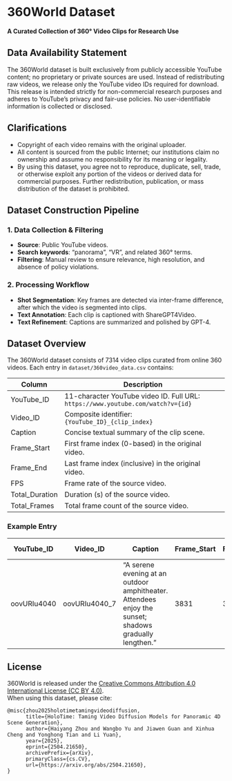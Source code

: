 # 360World Dataset  
**A Curated Collection of 360° Video Clips for Research Use**

## Data Availability Statement
The 360World dataset is built exclusively from publicly accessible YouTube content; no proprietary or private sources are used. Instead of redistributing raw videos, we release only the YouTube video IDs required for download. This release is intended strictly for non-commercial research purposes and adheres to YouTube’s privacy and fair-use policies. No user-identifiable information is collected or disclosed.

## Clarifications
- Copyright of each video remains with the original uploader.  
- All content is sourced from the public Internet; our institutions claim no ownership and assume no responsibility for its meaning or legality.  
- By using this dataset, you agree not to reproduce, duplicate, sell, trade, or otherwise exploit any portion of the videos or derived data for commercial purposes. Further redistribution, publication, or mass distribution of the dataset is prohibited.

## Dataset Construction Pipeline

### 1. Data Collection & Filtering
- **Source**: Public YouTube videos.  
- **Search keywords**: “panorama”, “VR”, and related 360° terms.  
- **Filtering**: Manual review to ensure relevance, high resolution, and absence of policy violations.

### 2. Processing Workflow
- **Shot Segmentation**: Key frames are detected via inter-frame difference, after which the video is segmented into clips.
- **Text Annotation**: Each clip is captioned with ShareGPT4Video.  
- **Text Refinement**: Captions are summarized and polished by GPT-4.

## Dataset Overview
The 360World dataset consists of 7314 video clips curated from online 360 videos.
Each entry in `dataset/360video_data.csv` contains:

| Column         | Description                                                                 |
|----------------|------------------------------------------------------------------------------|
| YouTube_ID     | 11-character YouTube video ID. Full URL: `https://www.youtube.com/watch?v={id}` |
| Video_ID       | Composite identifier: `{YouTube_ID}_{clip_index}`                            |
| Caption        | Concise textual summary of the clip scene.                                   |
| Frame_Start    | First frame index (0-based) in the original video.                           |
| Frame_End      | Last frame index (inclusive) in the original video.                          |
| FPS            | Frame rate of the source video.                                              |
| Total_Duration | Duration (s) of the source video.                                            |
| Total_Frames   | Total frame count of the source video.                                       |

### Example Entry
| YouTube_ID | Video_ID       | Caption                                                                                          | Frame_Start | Frame_End | FPS | Total_Duration (s) | Total_Frames |
|------------|----------------|--------------------------------------------------------------------------------------------------|-------------|-----------|-----|---------------------|--------------|
| oovURIu4040 | oovURIu4040_7  | “A serene evening at an outdoor amphitheater. Attendees enjoy the sunset; shadows gradually lengthen.” | 3831        | 3987      | 30  | 258.4               | 7752         |

## License
360World is released under the [Creative Commons Attribution 4.0 International License (CC BY 4.0)](https://creativecommons.org/licenses/by/4.0/).  
When using this dataset, please cite:  
```
@misc{zhou2025holotimetamingvideodiffusion,
      title={HoloTime: Taming Video Diffusion Models for Panoramic 4D Scene Generation}, 
      author={Haiyang Zhou and Wangbo Yu and Jiawen Guan and Xinhua Cheng and Yonghong Tian and Li Yuan},
      year={2025},
      eprint={2504.21650},
      archivePrefix={arXiv},
      primaryClass={cs.CV},
      url={https://arxiv.org/abs/2504.21650}, 
}
```
